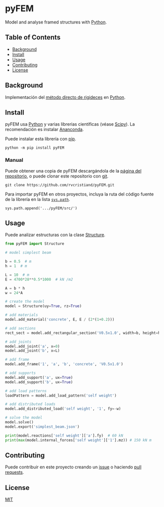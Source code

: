 # pyFEM

Model and analyse framed structures with [Python](https://www.python.org/).

## Table of Contents

- [Background](#background)
- [Install](#install)
- [Usage](#usage)
- [Contributing](#contributing)
- [License](#license)

## Background

Implementación del [método directo de rigideces](https://en.wikipedia.org/wiki/Direct_stiffness_method) en [Python](https://www.python.org).

## Install

pyFEM usa [Python](python.org) y varias librerias científicas (véase [Scipy](https://scipy.org/)). La recomendación es instalar [Ananconda](https://www.anaconda.com/distribution/).

Puede instalar esta librería con [pip](https://pip.pypa.io/en/stable/).
```
python -m pip install pyFEM
```

### Manual
Puede obtener una copia de pyFEM descargándola de la [página del repositorio](https://github.com/rvcristiand/pyFEM), o puede clonar este repositorio con [git](https://git-scm.com/).

```
git clone https://github.com/rvcristiand/pyFEM.git
```

Para importar pyFEM en otros proyectos, incluya la ruta del código fuente de la librería en la lista [`sys.path`](https://docs.python.org/3/tutorial/modules.html#the-module-search-path).

```
sys.path.append('.../pyFEM/src/')
```

## Usage

Puede analizar estructuras con la clase [Structure](https://github.com/rvcristiand/pyFEM/blob/b394a88a30b09d5cd7351a5ac35b69fa1c419b93/src/pyFEM/core.py#L7).

```python
from pyFEM import Structure

# model simplest beam

b = 0.5  # m
h = 1  # m

L = 10  # m
E = 4700*28**0.5*1000  # kN /m2

A = b * h
w = 24*A

# create the model
model = Structure(uy=True, rz=True)

# add materials
model.add_material('concrete', E, E / (2*(1+0.2)))

# add sections
rect_sect = model.add_rectangular_section('V0.5x1.0', width=b, height=h)

# add joints
model.add_joint('a', x=0)
model.add_joint('b', x=L)

# add frame
model.add_frame('1', 'a', 'b', 'concrete', 'V0.5x1.0')

# add supports
model.add_support('a', ux=True)
model.add_support('b', ux=True)

# add load patterns
loadPattern = model.add_load_pattern('self weight')

# add distributed loads
model.add_distributed_load('self weight', '1', fy=-w)

# solve the model
model.solve()
model.export('simplest_beam.json')

print(model.reactions['self weight']['a'].fy)  # 60 kN
print(max(model.internal_forces['self weight']['1'].mz)) # 150 kN m
```

## Contributing
Puede contribuir en este proyecto creando un [issue](https://github.com/rvcristiand/pyFEM/issues/new) o haciendo [pull requests](https://github.com/rvcristiand/pyFEM/pulls).

## License
[MIT](LICENSE)
